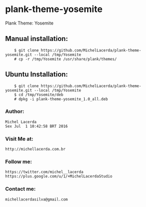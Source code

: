 # plank-theme-yosemite


Plank Theme: Yosemite

## Manual installation:

```
    $ git clone https://github.com/MichelLacerda/plank-theme-yosemite.git --local /tmp/Yosemite
    # cp -r /tmp/Yosemite /usr/share/plank/themes/
```

## Ubuntu Installation:

```
    $ git clone https://github.com/MichelLacerda/plank-theme-yosemite.git --local /tmp/Yosemite
    $ cd /tmp/Yosemite/deb
    # dpkg -i plank-theme-yosemite_1.0_all.deb
```

### Author:
    Michel Lacerda
    Sex Jul  1 10:42:58 BRT 2016
### Visit Me at:
    http://michellacerda.com.br
### Follow me:
    https://twitter.com/michel__lacerda
    https://plus.google.com/u/1/+MichelLacerdaStudio
### Contact me:
    michellacerdasilva@gmail.com



